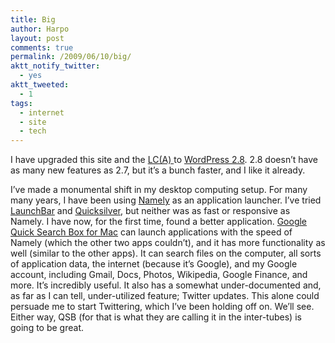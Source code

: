 ```yaml
---
title: Big
author: Harpo
layout: post
comments: true
permalink: /2009/06/10/big/
aktt_notify_twitter:
  - yes
aktt_tweeted:
  - 1
tags:
  - internet
  - site
  - tech
---
```

I have upgraded this site and the <a href="http://carofawesomeness.com" target="_blank">LC(A) </a>to <a href="http://wordpress.org/development/2009/06/wordpress-28/" target="_blank">WordPress 2.8</a>. 2.8 doesn&#8217;t have as many new features as 2.7, but it&#8217;s a bunch faster, and I like it already.

I&#8217;ve made a monumental shift in my desktop computing setup. For many many years, I have been using <a href="http://amarsagoo.info/namely/" target="_blank">Namely</a> as an application launcher. I&#8217;ve tried <a href="http://www.obdev.at/products/launchbar/index.html" target="_blank">LaunchBar</a> and <a href="http://docs.blacktree.com/quicksilver/what_is_quicksilver" target="_blank">Quicksilver</a>, but neither was as fast or responsive as Namely. I have now, for the first time, found a better application. <a href="http://google.com/quicksearchbox" target="_blank">Google Quick Search Box for Mac</a> can launch applications with the speed of Namely (which the other two apps couldn&#8217;t), and it has more functionality as well (similar to the other apps). It can search files on the computer, all sorts of application data, the internet (because it&#8217;s Google), and my Google account, including Gmail, Docs, Photos, Wikipedia, Google Finance, and more. It&#8217;s incredibly useful. It also has a somewhat under-documented and, as far as I can tell, under-utilized feature; Twitter updates. This alone could persuade me to start Twittering, which I&#8217;ve been holding off on. We&#8217;ll see. Either way, QSB (for that is what they are calling it in the inter-tubes) is going to be great.